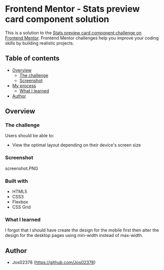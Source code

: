 # Frontend Mentor - Stats preview card component solution

This is a solution to the [Stats preview card component challenge on Frontend Mentor](https://www.frontendmentor.io/challenges/stats-preview-card-component-8JqbgoU62). Frontend Mentor challenges help you improve your coding skills by building realistic projects.

## Table of contents

- [Overview](#overview)
  - [The challenge](#the-challenge)
  - [Screenshot](#screenshot)
- [My process](#my-process)
  - [What I learned](#what-i-learned)
- [Author](#author)

## Overview

### The challenge
Users should be able to:

- View the optimal layout depending on their device's screen size

### Screenshot

screenshot.PNG

### Built with

- HTML5
- CSS3
- Flexbox
- CSS Grid

### What I learned

I forgot that I should have create the design for the mobile first then alter the design for the desktop pages using min-width instead of max-width.

## Author

- Jos02378 (https://github.com/Jos02378)
